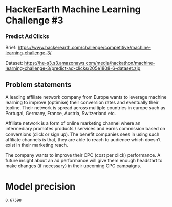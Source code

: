 # HackerEarth Machine Learning Challenge #3
### Predict Ad Clicks

Brief: https://www.hackerearth.com/challenge/competitive/machine-learning-challenge-3/

Dataset: https://he-s3.s3.amazonaws.com/media/hackathon/machine-learning-challenge-3/predict-ad-clicks/205e1808-6-dataset.zip

## Problem statements

A leading affiliate network company from Europe wants to leverage machine learning to improve (optimise) their conversion rates and eventually their topline. Their network is spread across multiple countries in europe such as Portugal, Germany, France, Austria, Switzerland etc.

Affiliate network is a form of online marketing channel where an intermediary promotes products / services and earns commission based on conversions (click or sign up). The benefit companies sees in using such affiliate channels is that, they are able to reach to audience which doesn’t exist in their marketing reach.

The company wants to improve their CPC (cost per click) performance. A future insight about an ad performance will give them enough headstart to make changes (if necessary) in their upcoming CPC campaigns.

# Model precision
`0.67598`
